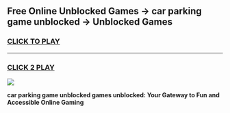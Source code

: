 
## Free Online Unblocked Games → car parking game unblocked → Unblocked Games
<h3>
<a href="https://premium.freeplayer.one?title=car_parking_game_unblocked&ref=21F">CLICK TO PLAY</a></h3>
<hr>

<h3>
<a href="https://premium.freeplayer.one?title=car_parking_game_unblocked&ref=21F">CLICK 2 PLAY</a>
  
</h3>

<a href="https://premium.freeplayer.one?title=car_parking_game_unblocked&ref=21F/"><img src="https://clearcache.store/games.png"></a>


**car parking game unblocked games unblocked: Your Gateway to Fun and Accessible Online Gaming**
